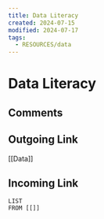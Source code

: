 ```yaml
---
title: Data Literacy
created: 2024-07-15
modified: 2024-07-17
tags:
  - RESOURCES/data
---
```

# Data Literacy
## Comments

## Outgoing Link
[[Data]]
## Incoming Link
```dataview
LIST
FROM [[]]
```
